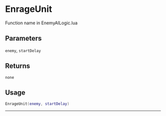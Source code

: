 # EnrageUnit
Function name in EnemyAILogic.lua
## Parameters
`enemy`, `startDelay`
## Returns
`none`
## Usage
```lua
EnrageUnit(enemy, startDelay)
```
---
